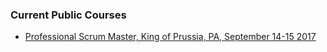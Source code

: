 ### Current Public Courses
+ [Professional Scrum Master, King of Prussia, PA, September 14-15 2017](https://www.scrum.org/courses/professional-scrum-master-king-prussia-pa-2017-09-14-8824)

